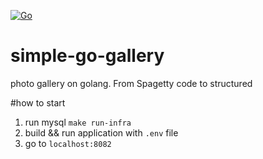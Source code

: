 [![Go](https://github.com/misikch/simple-go-gallery/actions/workflows/go.yml/badge.svg)](https://github.com/misikch/simple-go-gallery/actions/workflows/go.yml)

# simple-go-gallery
photo gallery on golang. From Spagetty code to structured

#how to start
1) run mysql `make run-infra`
2) build && run application with `.env` file
3) go to `localhost:8082`
